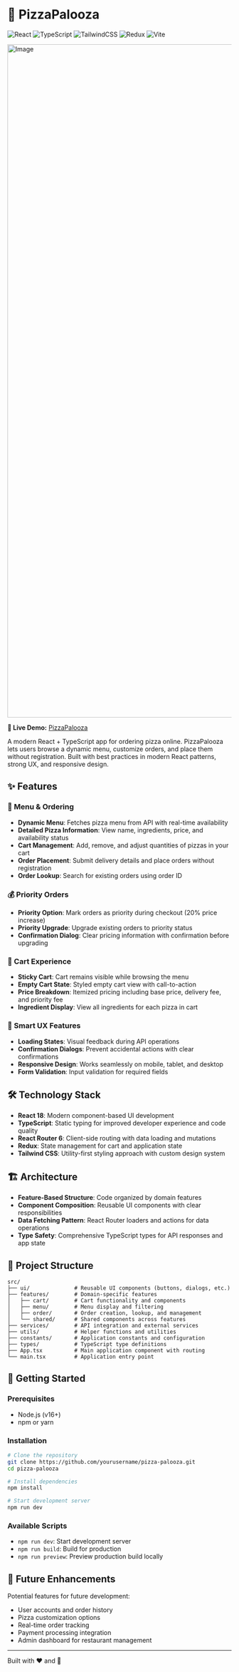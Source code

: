# 🍕 PizzaPalooza

![React](https://img.shields.io/badge/React-18-blue?logo=react)
![TypeScript](https://img.shields.io/badge/TypeScript-4.9-blue?logo=typescript)
![TailwindCSS](https://img.shields.io/badge/TailwindCSS-3.3-06B6D4?logo=tailwindcss)
![Redux](https://img.shields.io/badge/Redux-Toolkit-purple?logo=redux)
![Vite](https://img.shields.io/badge/Vite-5.0-yellow?logo=vite)

<img width="1510" alt="Image" src="https://github.com/user-attachments/assets/cc7342e1-f881-4a94-abe4-f2c59251927a" />

**🔗 Live Demo:** [PizzaPalooza](https://pizzapalooza.vercel.app)

A modern React + TypeScript app for ordering pizza online. PizzaPalooza lets users browse a dynamic menu, customize orders, and place them without registration. Built with best practices in modern React patterns, strong UX, and responsive design.

## ✨ Features

### 🍕 Menu & Ordering

- **Dynamic Menu**: Fetches pizza menu from API with real-time availability
- **Detailed Pizza Information**: View name, ingredients, price, and availability status
- **Cart Management**: Add, remove, and adjust quantities of pizzas in your cart
- **Order Placement**: Submit delivery details and place orders without registration
- **Order Lookup**: Search for existing orders using order ID

### 💰 Priority Orders

- **Priority Option**: Mark orders as priority during checkout (20% price increase)
- **Priority Upgrade**: Upgrade existing orders to priority status
- **Confirmation Dialog**: Clear pricing information with confirmation before upgrading

### 🛒 Cart Experience

- **Sticky Cart**: Cart remains visible while browsing the menu
- **Empty Cart State**: Styled empty cart view with call-to-action
- **Price Breakdown**: Itemized pricing including base price, delivery fee, and priority fee
- **Ingredient Display**: View all ingredients for each pizza in cart

### 🧠 Smart UX Features

- **Loading States**: Visual feedback during API operations
- **Confirmation Dialogs**: Prevent accidental actions with clear confirmations
- **Responsive Design**: Works seamlessly on mobile, tablet, and desktop
- **Form Validation**: Input validation for required fields

## 🛠️ Technology Stack

- **React 18**: Modern component-based UI development
- **TypeScript**: Static typing for improved developer experience and code quality
- **React Router 6**: Client-side routing with data loading and mutations
- **Redux**: State management for cart and application state
- **Tailwind CSS**: Utility-first styling approach with custom design system

## 🏗️ Architecture

- **Feature-Based Structure**: Code organized by domain features
- **Component Composition**: Reusable UI components with clear responsibilities
- **Data Fetching Pattern**: React Router loaders and actions for data operations
- **Type Safety**: Comprehensive TypeScript types for API responses and app state

## 📁 Project Structure

```
src/
├── ui/              # Reusable UI components (buttons, dialogs, etc.)
├── features/        # Domain-specific features
│   ├── cart/        # Cart functionality and components
│   ├── menu/        # Menu display and filtering
│   ├── order/       # Order creation, lookup, and management
│   └── shared/      # Shared components across features
├── services/        # API integration and external services
├── utils/           # Helper functions and utilities
├── constants/       # Application constants and configuration
├── types/           # TypeScript type definitions
├── App.tsx          # Main application component with routing
└── main.tsx         # Application entry point
```

## 🚀 Getting Started

### Prerequisites

- Node.js (v16+)
- npm or yarn

### Installation

```bash
# Clone the repository
git clone https://github.com/yourusername/pizza-palooza.git
cd pizza-palooza

# Install dependencies
npm install

# Start development server
npm run dev
```

### Available Scripts

- `npm run dev`: Start development server
- `npm run build`: Build for production
- `npm run preview`: Preview production build locally

## 🔮 Future Enhancements

Potential features for future development:

- User accounts and order history
- Pizza customization options
- Real-time order tracking
- Payment processing integration
- Admin dashboard for restaurant management

---

Built with ❤️ and 🍕
